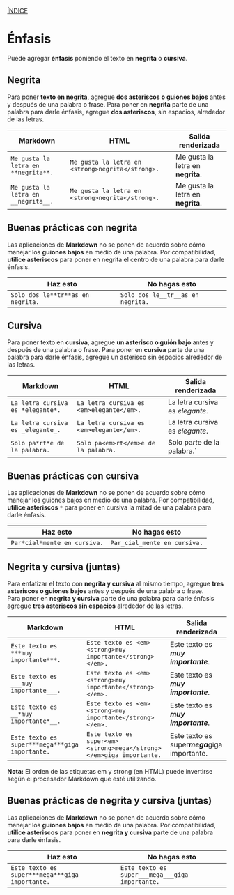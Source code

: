 [ÍNDICE](https://github.com/Zet0699/Guia_markdown/blob/Zet_main/README.md)


# **Énfasis**

Puede agregar **énfasis** poniendo el texto en **negrita** o **cursiva**.


## **Negrita**
Para poner **texto en negrita**, agregue **dos asteriscos o guiones bajos** antes y después de una palabra o frase. 
Para poner en **negrita** parte de una palabra para darle énfasis, agregue **dos asteriscos**, sin espacios, alrededor de las letras.

Markdown                            |   HTML                                            |   Salida renderizada
----                                |   ----                                            |   ----
`Me gusta la letra en **negrita**.`   | `Me gusta la letra en <strong>negrita</strong>.`    |   Me gusta la letra en **negrita**.
`Me gusta la letra en __negrita__.`   | `Me gusta la letra en <strong>negrita</strong>.`    |   Me gusta la letra en __negrita__.

## **Buenas prácticas con negrita**

Las aplicaciones de **Markdown** no se ponen de acuerdo sobre cómo manejar los **guiones bajos** en medio de una palabra. 
Por compatibilidad, **utilice asteriscos** para poner en negrita el centro de una palabra para darle énfasis.

Haz esto                            |   No hagas esto
----                                |   ----
`Solo dos le**tr**as en negrita.`   |   `Solo dos le__tr__as en negrita.`

## **Cursiva**

Para poner texto en **cursiva**, agregue **un asterisco o guión bajo** antes y después de una palabra o frase. 
Para poner en **cursiva** parte de una palabra para darle énfasis, agregue un asterisco sin espacios alrededor de las letras.

Markdown                            |   HTML                                      |   Salida renderizada
----                                |   ----                                      |   ----
`La letra cursiva es *elegante*.`   |   `La letra cursiva es <em>elegante</em>.`  |   La letra cursiva es *elegante*.
`La letra cursiva es _elegante_.`   |   `La letra cursiva es <em>elegante</em>.`  |   La letra cursiva es _elegante_.
`Solo pa*rt*e de la palabra.`       |   `Solo pa<em>rt</em>e de la palabra.`      |   Solo pa*rt*e de la palabra.`

## **Buenas prácticas con cursiva**

Las aplicaciones de **Markdown** no se ponen de acuerdo sobre cómo manejar los guiones bajos en medio de una palabra. Por compatibilidad, **utilice asteriscos** `*` para poner en cursiva la mitad de una palabra para darle énfasis.

Haz esto                        |   No hagas esto
----                            |   ----
`Par*cial*mente en cursiva.`    |   `Par_cial_mente en cursiva.`


## **Negrita y cursiva (juntas)**

Para enfatizar el texto con **negrita y cursiva** al mismo tiempo, agregue **tres asteriscos o guiones bajos** antes y después de una palabra o frase.   
Para poner en **negrita y cursiva** parte de una palabra para darle énfasis agregue **tres asteriscos sin espacios** alrededor de las letras.     

Markdown                                        | HTML                                                      |  Salida renderizada
----                                            | ----                                                      |  ----
`Este texto es ***muy importante***.`            | `Este texto es <em><strong>muy importante</strong></em>.` |  Este texto es ***muy importante***.
`Este texto es ___muy importante___.`            | `Este texto es <em><strong>muy importante</strong></em>.` |  Este texto es ___muy importante___.
`Este texto es __*muy importante*__.`            | `Este texto es <em><strong>muy importante</strong></em>.` |  Este texto es __*muy importante*__.
`Este texto es super***mega***giga importante.` | `Este texto es super<em><strong>mega</strong></em>giga importante.` |  Este texto es super***mega***giga importante.


**Nota:** El orden de las etiquetas em y strong (en HTML) puede invertirse según el procesador Markdown que esté utilizando.


## **Buenas prácticas de negrita y cursiva (juntas)**

Las aplicaciones de **Markdown** no se ponen de acuerdo sobre cómo manejar los **guiones bajos** en medio de una palabra. 
Por compatibilidad, **utilice asteriscos** para poner en **negrita y cursiva** parte de una palabra para darle énfasis.

Haz esto                                        |   No hagas esto
----                                            |   ----
`Este texto es super***mega***giga importante.` |   `Este texto es super___mega___giga importante.`

